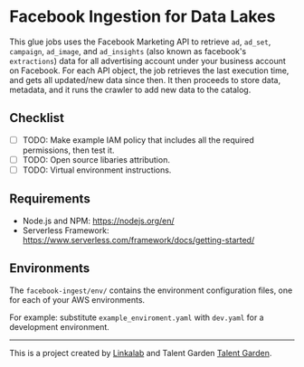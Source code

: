 # Facebook Ingestion for Data Lakes

This glue jobs uses the Facebook Marketing API to retrieve `ad`, `ad_set`, `campaign`, `ad_image`, and `ad_insights` (also known as facebook's `extractions`) data for all advertising account under your business account on Facebook. 
For each API object, the job retrieves the last execution time, and gets all updated/new data since then. It then proceeds to store data, metadata, and it runs the crawler to add new data to the catalog.

## Checklist

- [ ] TODO: Make example IAM policy that includes all the required permissions, then test it.
- [ ] TODO: Open source libaries attribution.
- [ ] TODO: Virtual environment instructions.

## Requirements

- Node.js and NPM: https://nodejs.org/en/
- Serverless Framework: https://www.serverless.com/framework/docs/getting-started/

## Environments

The `facebook-ingest/env/` contains the environment configuration files, one for each of your AWS environments.

For example: substitute `example_enviroment.yaml` with `dev.yaml` for a development environment.

---

This is a project created by [Linkalab](https://linkalab.it) and Talent Garden [Talent Garden](https://talentgarden.org).
